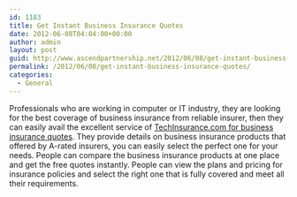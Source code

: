 ```yaml
---
id: 1183
title: Get Instant Business Insurance Quotes
date: 2012-06-08T04:04:00+00:00
author: admin
layout: post
guid: http://www.ascendpartnership.net/2012/06/08/get-instant-business-insurance-quotes/
permalink: /2012/06/08/get-instant-business-insurance-quotes/
categories:
  - General
---
```

Professionals who are working in computer or IT industry, they are looking for the best coverage of business insurance from reliable insurer, then they can easily avail the excellent service of [TechInsurance.com for business insurance quotes](http://www.techinsurance.com/). They provide details on business insurance products that offered by A-rated insurers, you can easily select the perfect one for your needs. People can compare the business insurance products at one place and get the free quotes instantly. People can view the plans and pricing for insurance policies and select the right one that is fully covered and meet all their requirements.